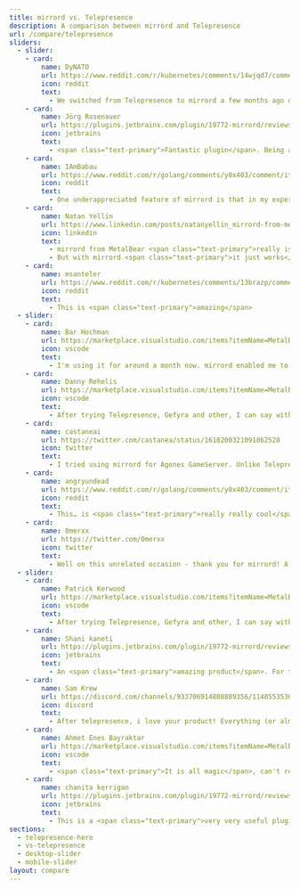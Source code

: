 ```yaml
---
title: mirrord vs. Telepresence
description: A comparison between mirrord and Telepresence
url: /compare/telepresence
sliders:
  - slider:
    - card:
        name: DyNATO
        url: https://www.reddit.com/r/kubernetes/comments/14wjqd7/comment/jrinfbz/?context=3&rdt=46962
        icon: reddit
        text:
          - We switched from Telepresence to mirrord a few months ago due to instability and breaking updates in Telepresence. <span class="text-primary">Wish I had known about mirrord before.</span>
    - card:
        name: Jörg Rosenauer
        url: https://plugins.jetbrains.com/plugin/19772-mirrord/reviews
        icon: jetbrains
        text:
          - <span class="text-primary">Fantastic plugin</span>. Being able to run your service "locally in the cluster" through the click of one button is powerful. I have started to roll it out to the whole dev team. Also shout-out to the devs for being really helpful, had a very specific issue because of the way I set up my pods and it got fixed next day.    
    - card:
        name: IAmBabau
        url: https://www.reddit.com/r/golang/comments/y8x403/comment/it2o7vr/?utm_source=share&utm_medium=web2x&context=3
        icon: reddit
        text:
          - One underappreciated feature of mirrord is that in my experience it <span class="text-primary">"just works"</span> while I always have to spend way too much time configuring telepresence.
    - card:
        name: Natan Yellin
        url: https://www.linkedin.com/posts/natanyellin_mirrord-from-metalbear-really-is-magic-developing-activity-7065248596870279168-751S/
        icon: linkedin
        text:
          - mirrord from MetalBear <span class="text-primary">really is magic</span> Developing Robusta Dev locally used to be a pain. Robusta needs to access Prometheus in-cluster, to receive events on push with webhooks, etc.
          - But with mirrord <span class="text-primary">it just works</span>. Seriously magical experience.
    - card:
        name: msanteler
        url: https://www.reddit.com/r/kubernetes/comments/13brazp/comment/jjcklpy/?utm_source=share&utm_medium=web2x&context=3
        icon: reddit
        text:
          - This is <span class="text-primary">amazing</span>    
  - slider:
    - card:
        name: Bar Hochman
        url: https://marketplace.visualstudio.com/items?itemName=MetalBear.mirrord&ssr=false#review-details
        icon: vscode
        text:
          - I'm using it for around a month now. mirrord enabled me to <span class="text-primary">easily connect my app into my k8s cluster</span> and use the system as it in the k8s environment with ease. I could just forget running docker on my machine and use the dev k8s environment to run my code with minimal configuration and work.
    - card:
        name: Danny Rehelis
        url: https://marketplace.visualstudio.com/items?itemName=MetalBear.mirrord&ssr=false#review-details
        icon: vscode
        text:
          - After trying Telepresence, Gefyra and other, I can say with confidence this is by far, a surprise tool. <span class="text-primary">It's like magic</span>, an out-of-the-box experience like no other. Bootstrapping our development cycle, dropping the use of "local-dev", comes with fine-grained configuration. <span class="text-primary">A real gem</span>!    
    - card:
        name: castaneai
        url: https://twitter.com/castanea/status/1618200321091862528
        icon: twitter
        text:
          - I tried using mirrord for Agones GameServer. Unlike Telepresence, which does various services, you can directly enter the Pod, so you can mirror the communication! <span class="text-primary">wonderful</span>
    - card:
        name: angryundead
        url: https://www.reddit.com/r/golang/comments/y8x403/comment/it2o7vr/?context=3
        icon: reddit
        text:
          - This… is <span class="text-primary">really really cool</span>.
    - card:
        name: 0merxx
        url: https://twitter.com/0merxx
        icon: twitter
        text:
          - Well on this unrelated occasion - thank you for mirrord! A <span class="text-primary">life saver</span> when writing controllers for k8s and need the cluster context. I don't know if usecase is common, but it fixed me :)
  - slider:
    - card:
        name: Patrick Kerwood
        url: https://marketplace.visualstudio.com/items?itemName=MetalBear.mirrord&ssr=false#review-details
        icon: vscode
        text:
          - After trying Telepresence, Gefyra and other, I can say with confidence this is by far, a <span class="text-primary">surprise tool</span>. It's like magic, an out-of-the-box experience like no other. Bootstrapping our development cycle, dropping the use of "local-dev", comes with fine-grained configuration. <span class="text-primary">A real gem!</span>
    - card:
        name: Shani kaneti
        url: https://plugins.jetbrains.com/plugin/19772-mirrord/reviews
        icon: jetbrains
        text:
          - An <span class="text-primary">amazing product</span>. For the first time I was able to debug my kubernetes pods, and all in such easy configuration and process. <span class="text-primary">Recommended!!! </span>Looking forward for the next releases
    - card:
        name: Sam Krew
        url: https://discord.com/channels/933706914808889356/1140553536392925194/1140557131599319050
        icon: discord
        text:
          - After telepresence, i love your product! Everything (or almost everything) <span class="text-primary">works like a magic.</span>
    - card:
        name: Ahmet Enes Bayraktar
        url: https://marketplace.visualstudio.com/items?itemName=MetalBear.mirrord&ssr=false#review-details
        icon: vscode
        text:
          - <span class="text-primary">It is all magic</span>, can't recommend enough!
    - card:
        name: chanita kerrigan
        url: https://plugins.jetbrains.com/plugin/19772-mirrord/reviews
        icon: jetbrains
        text:
          - This is a <span class="text-primary">very very useful plugin</span> that will allow you to debug your code locally but in the context of your k8s cluster using real traffic from the cluster in a frictionless way. IMHO it's also <span class="text-primary">superior (in terms of ease of use/value) to other solutions out there</span>. 5/5
sections:
  - telepresence-hero
  - vs-telepresence
  - desktop-slider
  - mobile-slider
layout: compare
---
```

